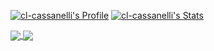 [![cl-cassanelli's Profile](https://github-readme-stats.vercel.app/api?username=cl-cassanelli&theme=tokyonight)](https://github.com/cl-cassanelli/cl-cassanelli/) 
[![cl-cassanelli's Stats](https://github-readme-stats.vercel.app/api/top-langs/?username=cl-cassanelli&theme=tokyonight)](https://github.com/cl-cassanelli/cl-cassanelli/)

<a href="https://github.com/ThreeWhi/TangerineMC">
  <img align="center" src="https://github-readme-stats.vercel.app/api/pin/?username=ThreeWhi&repo=TangerineMC&theme=tokyonight" />
</a>
<a href="https://github.com/ThreeWhi/ThreeWhi">
  <img align="center" src="https://github-readme-stats.vercel.app/api/pin/?username=ThreeWhi&repo=ThreeWhi&theme=tokyonight" />
</a>
<br></br>
